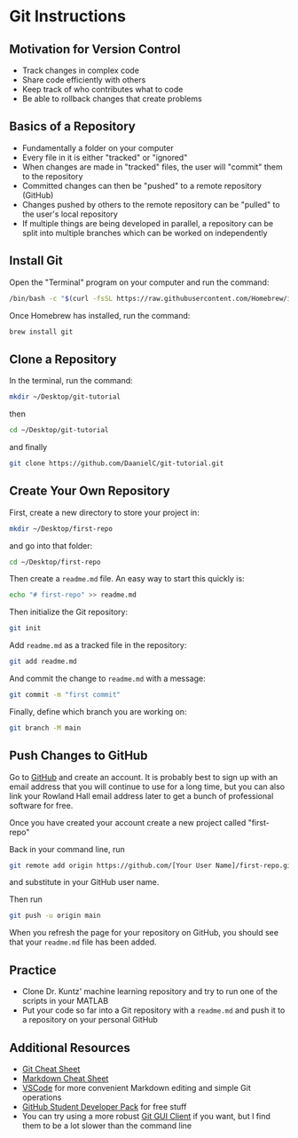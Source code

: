 # Git Instructions

## Motivation for Version Control 

* Track changes in complex code
* Share code efficiently with others
* Keep track of who contributes what to code
* Be able to rollback changes that create problems

## Basics of a Repository

* Fundamentally a folder on your computer
* Every file in it is either "tracked" or "ignored"
* When changes are made in "tracked" files, the user will "commit" them to the repository
* Committed changes can then be "pushed" to a remote repository (GitHub)
* Changes pushed by others to the remote repository can be "pulled" to the user's local repository
* If multiple things are being developed in parallel, a repository can be split into multiple branches which can be worked on independently

## Install Git

Open the "Terminal" program on your computer and run the command:
```bash
/bin/bash -c "$(curl -fsSL https://raw.githubusercontent.com/Homebrew/install/HEAD/install.sh)"
```

Once Homebrew has installed, run the command:
```bash
brew install git
```

## Clone a Repository

In the terminal, run the command:
```bash
mkdir ~/Desktop/git-tutorial
```
then
```bash
cd ~/Desktop/git-tutorial
```
and finally
```bash
git clone https://github.com/DaanielC/git-tutorial.git
```

## Create Your Own Repository

First, create a new directory to store your project in:
```bash
mkdir ~/Desktop/first-repo
```
and go into that folder:
```bash
cd ~/Desktop/first-repo
```
Then create a `readme.md` file. An easy way to start this quickly is:
```bash
echo "# first-repo" >> readme.md
```
Then initialize the Git repository:
```bash
git init
```
Add `readme.md` as a tracked file in the repository:
```bash
git add readme.md
```
And commit the change to `readme.md` with a message:
```bash
git commit -m "first commit"
```
Finally, define which branch you are working on:
```bash
git branch -M main
```
## Push Changes to GitHub

Go to [GitHub](github.com) and create an account. It is probably best to sign up with an email address that you will continue to use for a long time, but you can also link your Rowland Hall email address later to get a bunch of professional software for free.

Once you have created your account create a new project called "first-repo"

Back in your command line, run
```bash
git remote add origin https://github.com/[Your User Name]/first-repo.git
```
and substitute in your GitHub user name.

Then run
```bash
git push -u origin main
```
When you refresh the page for your repository on GitHub, you should see that your `readme.md` file has been added.

## Practice

* Clone Dr. Kuntz' machine learning repository and try to run one of the scripts in your MATLAB
* Put your code so far into a Git repository with a `readme.md` and push it to a repository on your personal GitHub

## Additional Resources

* [Git Cheat Sheet](git-cheat-sheet.pdf)
* [Markdown Cheat Sheet](https://www.markdownguide.org/cheat-sheet/)
* [VSCode](https://code.visualstudio.com/) for more convenient Markdown editing and simple Git operations
* [GitHub Student Developer Pack](https://education.github.com/pack) for free stuff
* You can try using a more robust [Git GUI Client](https://git-scm.com/downloads/guis) if you want, but I find them to be a lot slower than the command line





